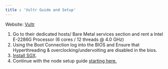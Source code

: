 ```yaml
---
title : 'Vultr Guide and Setup'
---
```


Website: [Vultr](https://www.vultr.com/products/bare-metal/)

1. Go to their dedicated hosts/ Bare Metal services section and rent a Intel E-2286G Processor (6 cores / 12 threads @ 4.0 GHz)
2. Using the Boot Connection log into the BIOS and Ensure that Hyperthreading & overclocking/undervolting are disabled in the bios.
3. [Install SGX](https://docs.scrt.network/node-guides/setup-sgx.html).
4. Continue with the node setup guide [starting here.](https://docs.scrt.network/validators-and-full-nodes/run-full-node-mainnet.html)